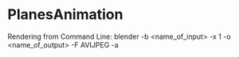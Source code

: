 # PlanesAnimation

Rendering from Command Line:
blender -b <name_of_input> -x 1 -o <name_of_output> -F AVIJPEG -a
